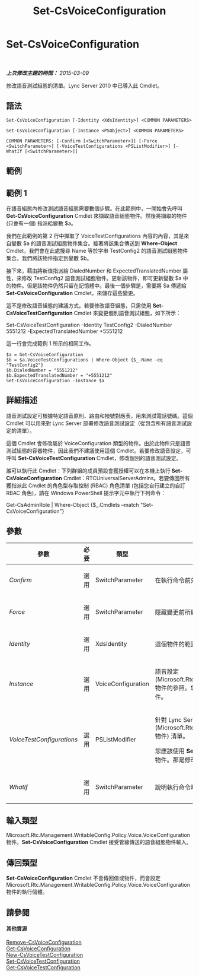 ﻿---
title: Set-CsVoiceConfiguration
TOCTitle: Set-CsVoiceConfiguration
ms:assetid: dbab35ac-9a55-41d2-a726-9a26b2ff8e85
ms:mtpsurl: https://technet.microsoft.com/zh-tw/library/Gg398967(v=OCS.15)
ms:contentKeyID: 49292519
ms.date: 08/10/2015
mtps_version: v=OCS.15
ms.translationtype: HT
---

# Set-CsVoiceConfiguration

 

_**上次修改主題的時間：** 2015-03-09_

修改語音測試組態的清單。Lync Server 2010 中已導入此 Cmdlet。

## 語法

    Set-CsVoiceConfiguration [-Identity <XdsIdentity>] <COMMON PARAMETERS>

    Set-CsVoiceConfiguration [-Instance <PSObject>] <COMMON PARAMETERS>

    COMMON PARAMETERS: [-Confirm [<SwitchParameter>]] [-Force <SwitchParameter>] [-VoiceTestConfigurations <PSListModifier>] [-WhatIf [<SwitchParameter>]]

## 範例

## 範例 1

在語音組態內修改測試語音組態需要數個步驟。在此範例中，一開始會先呼叫 **Get-CsVoiceConfiguration** Cmdlet 來擷取語音組態物件。然後將擷取的物件 (只會有一個) 指派給變數 $a。

我們在此範例的第 2 行中擷取了 VoiceTestConfigurations 內容的內容，其是來自變數 $a 的語音測試組態物件集合。接著將該集合傳送到 **Where-Object** Cmdlet，我們會在此處搜尋 Name 等於字串 TestConfig2 的語音測試組態物件集合。我們將該物件指定到變數 $b。

接下來，藉由將新值指派給 DialedNumber 和 ExpectedTranslatedNumber 屬性，來修改 TestConfig2 語音測試組態物件。更新該物件，即可更新變數 $a 中的物件。但是該物件仍然只留在記憶體中。最後一個步驟是，需要將 $a 傳遞給 **Set-CsVoiceConfiguration** Cmdlet，來儲存這些變更。

這不是修改語音組態的建議方式。若要修改語音組態，只需使用 **Set-CsVoiceTestConfiguration** Cmdlet 來變更個別語音測試組態，如下所示：

Set-CsVoiceTestConfiguration -Identity TestConfig2 -DialedNumber 5551212 -ExpectedTranslatedNumber +5551212

這一行會完成範例 1 所示的相同工作。

    $a = Get-CsVoiceConfiguration
    $b = $a.VoiceTestConfigurations | Where-Object {$_.Name -eq "TestConfig2"}
    $b.DialedNumber = "5551212"
    $b.ExpectedTranslatedNumber = "+5551212"
    Set-CsVoiceConfiguration -Instance $a

## 詳細描述

語音測試設定可根據特定語音原則、路由和撥號對應表，用來測試電話號碼。這個 Cmdlet 可以用來對 Lync Server 部署修改語音測試設定（從包含所有語音測試設定的清單）。

這個 Cmdlet 會修改屬於 VoiceConfiguration 類型的物件。由於此物件只是語音測試組態的容器物件，因此我們不建議使用這個 Cmdlet。若要修改語音設定，可呼叫 **Set-CsVoiceTestConfiguration** Cmdlet，修改個別的語音測試設定。

誰可以執行此 Cmdlet：下列群組的成員預設會獲授權可以在本機上執行 **Set-CsVoiceConfiguration** Cmdlet：RTCUniversalServerAdmins。若要傳回所有獲指派此 Cmdlet 的角色型存取控制 (RBAC) 角色清單 (包括您自行建立的自訂 RBAC 角色)，請在 Windows PowerShell 提示字元中執行下列命令：

Get-CsAdminRole | Where-Object {$\_.Cmdlets –match "Set-CsVoiceConfiguration"}

## 參數


<table>
<colgroup>
<col style="width: 25%" />
<col style="width: 25%" />
<col style="width: 25%" />
<col style="width: 25%" />
</colgroup>
<thead>
<tr class="header">
<th>參數</th>
<th>必要</th>
<th>類型</th>
<th>說明</th>
</tr>
</thead>
<tbody>
<tr class="odd">
<td><p><em>Confirm</em></p></td>
<td><p>選用</p></td>
<td><p>SwitchParameter</p></td>
<td><p>在執行命令前先提示確認。</p></td>
</tr>
<tr class="even">
<td><p><em>Force</em></p></td>
<td><p>選用</p></td>
<td><p>SwitchParameter</p></td>
<td><p>隱藏變更前所顯示的確認提示。</p></td>
</tr>
<tr class="odd">
<td><p><em>Identity</em></p></td>
<td><p>選用</p></td>
<td><p>XdsIdentity</p></td>
<td><p>這個物件的範圍。此參數唯一可能的值是 Global。</p></td>
</tr>
<tr class="even">
<td><p><em>Instance</em></p></td>
<td><p>選用</p></td>
<td><p>VoiceConfiguration</p></td>
<td><p>語音設定 (Microsoft.Rtc.Management.WritableConfig.Policy.Voice.VoiceConfiguration) 物件的參照。您可以呼叫 <strong>Get-CsVoiceConfiguration</strong> Cmdlet 來擷取此類型物件。</p></td>
</tr>
<tr class="odd">
<td><p><em>VoiceTestConfigurations</em></p></td>
<td><p>選用</p></td>
<td><p>PSListModifier</p></td>
<td><p>針對 Lync Server 部署定義的所有語音測試設定 (Microsoft.Rtc.Management.WritableConfig.Policy.Voice.TestConfiguration 物件) 清單。</p>
<p>您應該使用 <strong>Set-CsVoiceTestConfiguration</strong> Cmdlet，修改個別的語音測試設定物件。那是修改此清單中之設定的建議方式。</p></td>
</tr>
<tr class="even">
<td><p><em>WhatIf</em></p></td>
<td><p>選用</p></td>
<td><p>SwitchParameter</p></td>
<td><p>說明執行命令時若不實際執行命令的後果。</p></td>
</tr>
</tbody>
</table>


## 輸入類型

Microsoft.Rtc.Management.WritableConfig.Policy.Voice.VoiceConfiguration 物件。**Set-CsVoiceConfiguration** Cmdlet 接受管線傳送的語音組態物件輸入。

## 傳回類型

**Set-CsVoiceConfiguration** Cmdlet 不會傳回值或物件，而會設定 Microsoft.Rtc.Management.WritableConfig.Policy.Voice.VoiceConfiguration 物件的執行個體。

## 請參閱

#### 其他資源

[Remove-CsVoiceConfiguration](remove-csvoiceconfiguration.md)  
[Get-CsVoiceConfiguration](get-csvoiceconfiguration.md)  
[New-CsVoiceTestConfiguration](new-csvoicetestconfiguration.md)  
[Set-CsVoiceTestConfiguration](set-csvoicetestconfiguration.md)  
[Get-CsVoiceTestConfiguration](get-csvoicetestconfiguration.md)

